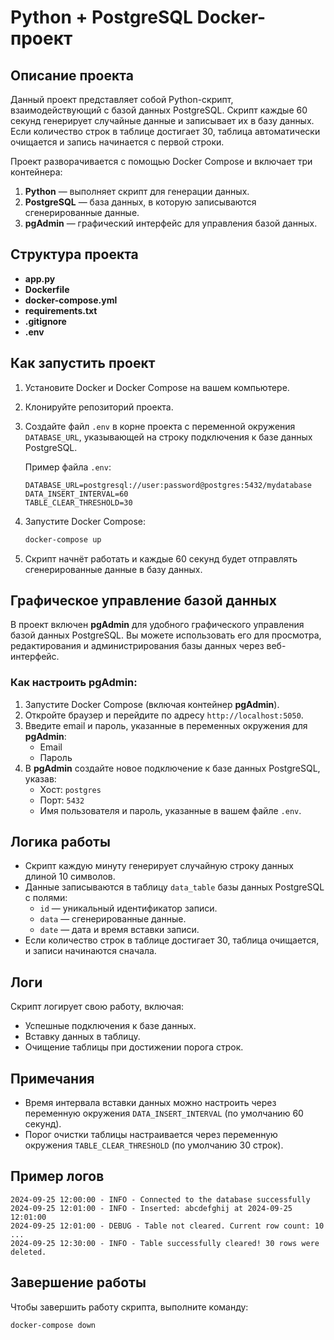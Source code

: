 
# Python + PostgreSQL Docker-проект

## Описание проекта

Данный проект представляет собой Python-скрипт, взаимодействующий с базой данных PostgreSQL. Скрипт каждые 60 секунд генерирует случайные данные и записывает их в базу данных. Если количество строк в таблице достигает 30, таблица автоматически очищается и запись начинается с первой строки.

Проект разворачивается с помощью Docker Compose и включает три контейнера:
1. **Python** — выполняет скрипт для генерации данных.
2. **PostgreSQL** — база данных, в которую записываются сгенерированные данные.
3. **pgAdmin** — графический интерфейс для управления базой данных.

## Структура проекта

- **app.py**
- **Dockerfile**
- **docker-compose.yml**
- **requirements.txt**
- **.gitignore**
- **.env**

## Как запустить проект

1. Установите Docker и Docker Compose на вашем компьютере.
2. Клонируйте репозиторий проекта.
3. Создайте файл `.env` в корне проекта с переменной окружения `DATABASE_URL`, указывающей на строку подключения к базе данных PostgreSQL.

   Пример файла `.env`:
   ```
   DATABASE_URL=postgresql://user:password@postgres:5432/mydatabase
   DATA_INSERT_INTERVAL=60
   TABLE_CLEAR_THRESHOLD=30
   ```

4. Запустите Docker Compose:
   ```bash
   docker-compose up
   ```

5. Скрипт начнёт работать и каждые 60 секунд будет отправлять сгенерированные данные в базу данных.

## Графическое управление базой данных

В проект включен **pgAdmin** для удобного графического управления базой данных PostgreSQL. Вы можете использовать его для просмотра, редактирования и администрирования базы данных через веб-интерфейс.

### Как настроить pgAdmin:

1. Запустите Docker Compose (включая контейнер **pgAdmin**).
2. Откройте браузер и перейдите по адресу `http://localhost:5050`.
3. Введите email и пароль, указанные в переменных окружения для **pgAdmin**:
   - Email
   - Пароль
4. В **pgAdmin** создайте новое подключение к базе данных PostgreSQL, указав:
   - Хост: `postgres`
   - Порт: `5432`
   - Имя пользователя и пароль, указанные в вашем файле `.env`.

## Логика работы

- Скрипт каждую минуту генерирует случайную строку данных длиной 10 символов.
- Данные записываются в таблицу `data_table` базы данных PostgreSQL с полями:
  - `id` — уникальный идентификатор записи.
  - `data` — сгенерированные данные.
  - `date` — дата и время вставки записи.
- Если количество строк в таблице достигает 30, таблица очищается, и записи начинаются сначала.

## Логи

Скрипт логирует свою работу, включая:
- Успешные подключения к базе данных.
- Вставку данных в таблицу.
- Очищение таблицы при достижении порога строк.

## Примечания

- Время интервала вставки данных можно настроить через переменную окружения `DATA_INSERT_INTERVAL` (по умолчанию 60 секунд).
- Порог очистки таблицы настраивается через переменную окружения `TABLE_CLEAR_THRESHOLD` (по умолчанию 30 строк).

## Пример логов

```
2024-09-25 12:00:00 - INFO - Connected to the database successfully
2024-09-25 12:01:00 - INFO - Inserted: abcdefghij at 2024-09-25 12:01:00
2024-09-25 12:01:00 - DEBUG - Table not cleared. Current row count: 10
...
2024-09-25 12:30:00 - INFO - Table successfully cleared! 30 rows were deleted.
```

## Завершение работы

Чтобы завершить работу скрипта, выполните команду:
```bash
docker-compose down
```
